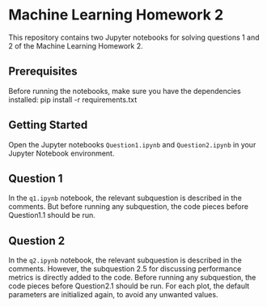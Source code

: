 # Machine Learning Homework 2

This repository contains two Jupyter notebooks for solving questions 1 and 2 of the Machine Learning Homework 2.

## Prerequisites

Before running the notebooks, make sure you have the dependencies installed:
pip install -r requirements.txt

## Getting Started
 Open the Jupyter notebooks `Question1.ipynb` and `Question2.ipynb` in your Jupyter Notebook environment.

## Question 1

In the `q1.ipynb` notebook, the relevant subquestion is described in the comments. 
But before running any subquestion, the code pieces before Question1.1 should be run.

## Question 2

In the `q2.ipynb` notebook, the relevant subquestion is described in the comments. 
However, the subquestion 2.5 for discussing performance metrics is directly added to the code.
Before running any subquestion, the code pieces before Question2.1 should be run.
For each plot, the default parameters are initialized again, to avoid any unwanted values.



